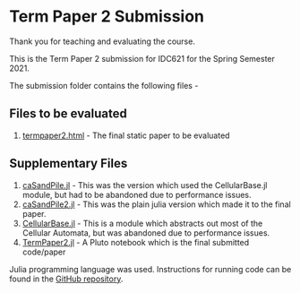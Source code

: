 # Term Paper 2 Submission

Thank you for teaching and evaluating the course.

This is the Term Paper 2 submission for IDC621 for the Spring Semester 2021.

The submission folder contains the following files -

## Files to be evaluated

1. [termpaper2.html](termpaper2.html) - The final static paper to be evaluated

## Supplementary Files

1. [caSandPile.jl](https://github.com/DhruvaSambrani/idc621/blob/main/caSandPile.jl) - This was the version which used the CellularBase.jl module, but had to be abandoned due to performance issues.
2. [caSandPile2.jl](https://github.com/DhruvaSambrani/idc621/blob/main/caSandPile2.jl) - This was the plain julia version which made it to the final paper.
3. [CellularBase.jl](https://github.com/DhruvaSambrani/idc621/blob/main/CellularBase.jl) - This is a module which abstracts out most of the Cellular Automata, but was abandoned due to performance issues.
4. [TermPaper2.jl](https://github.com/DhruvaSambrani/idc621/blob/main/TermPaper2.jl) - A Pluto notebook which is the final submitted code/paper

Julia programming language was used. Instructions for running code can be found in the [GitHub repository](https://github.com/DhruvaSambrani/idc621).
